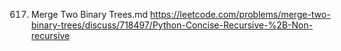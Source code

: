 617. Merge Two Binary Trees.md
	https://leetcode.com/problems/merge-two-binary-trees/discuss/718497/Python-Concise-Recursive-%2B-Non-recursive

